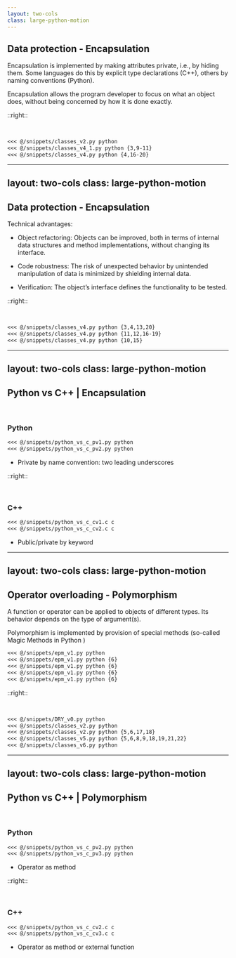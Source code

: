 ```yaml
---
layout: two-cols
class: large-python-motion
---
```


## Data protection - Encapsulation 

Encapsulation is implemented by making attributes private, i.e., by hiding them. Some
languages do this by explicit type declarations (C++), others by naming conventions
(Python).

Encapsulation allows the program developer to focus on what an object does, without
being concerned by how it is done exactly.

::right::

&nbsp;

````md magic-move
<<< @/snippets/classes_v2.py python 
<<< @/snippets/classes_v4_1.py python {3,9-11}
<<< @/snippets/classes_v4.py python {4,16-20}
````

---
layout: two-cols
class: large-python-motion
---

## Data protection - Encapsulation 

Technical advantages:

<v-click>

- Object refactoring: Objects can be improved, both in terms of internal data structures and method implementations, without changing its interface.

</v-click>
<v-click>

- Code robustness: The risk of unexpected behavior by unintended manipulation of data is minimized by shielding internal data.

</v-click>
<v-click>

- Verification: The object’s interface defines the functionality to be tested.

</v-click>

::right::

&nbsp;

````md magic-move {at:2}
<<< @/snippets/classes_v4.py python {3,4,13,20}
<<< @/snippets/classes_v4.py python {11,12,16-19}
<<< @/snippets/classes_v4.py python {10,15}
````

--- 
layout: two-cols
class: large-python-motion
---

## Python vs C++ | Encapsulation

<br>

### Python

````md magic-move {at:1}
<<< @/snippets/python_vs_c_pv1.py python
<<< @/snippets/python_vs_c_pv2.py python
````

- Private by name convention: two leading underscores

::right::

&nbsp;

### C++

````md magic-move {at:1}
<<< @/snippets/python_vs_c_cv1.c c 
<<< @/snippets/python_vs_c_cv2.c c 
````

- Public/private by keyword

---
layout: two-cols
class: large-python-motion
---

## Operator overloading - Polymorphism

A function or operator can be applied to objects of different types. Its behavior depends on the type of argument(s).

Polymorphism is implemented by provision of special methods (so-called Magic Methods in Python )

````md magic-move {at:1}
<<< @/snippets/epm_v1.py python
<<< @/snippets/epm_v1.py python {6}
<<< @/snippets/epm_v1.py python {6}
<<< @/snippets/epm_v1.py python {6}
<<< @/snippets/epm_v1.py python {6}
````

::right::

&nbsp;

````md magic-move {at:1}
<<< @/snippets/DRY_v0.py python 
<<< @/snippets/classes_v2.py python
<<< @/snippets/classes_v2.py python {5,6,17,18}
<<< @/snippets/classes_v5.py python {5,6,8,9,18,19,21,22}
<<< @/snippets/classes_v6.py python
````

--- 
layout: two-cols
class: large-python-motion
---

## Python vs C++ | Polymorphism

<br>

### Python

````md magic-move {at:1}
<<< @/snippets/python_vs_c_pv2.py python
<<< @/snippets/python_vs_c_pv3.py python
````

- Operator as method

::right::

&nbsp;

### C++

````md magic-move {at:1}
<<< @/snippets/python_vs_c_cv2.c c
<<< @/snippets/python_vs_c_cv3.c c 
````

- Operator as method or external function


